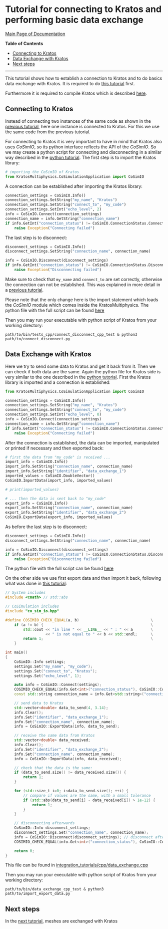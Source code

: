 # Tutorial for connecting to Kratos and performing basic data exchange

[Main Page of Documentation](https://kratosmultiphysics.github.io/CoSimIO/)

**Table of Contents**
<!-- @import "[TOC]" {cmd="toc" depthFrom=2 depthTo=6 orderedList=false} -->

<!-- code_chunk_output -->

- [Connecting to Kratos](#connecting-to-kratos)
- [Data Exchange with Kratos](#data-exchange-with-kratos)
- [Next steps](#next-steps)

<!-- /code_chunk_output -->
---

This tutorial shows how to establish a connection to Kratos and to do basics data exchange with Kratos. It is required to do [this tutorial](integration_co_sim_io.md) first.

Furthermore it is required to compile Kratos which is described [here](../../kratos_build.md).

## Connecting to Kratos
Instead of connecting two instances of the same code as shown in the [previous tutorial](integration_co_sim_io.md#connecting-and-disconnecting), here one instance is connected to Kratos.
For this we use the same code from the previous tutorial.

For connecting to Kratos it is very important to have in mind that Kratos also uses _CoSimIO_, so its python interface reflects the API of the _CoSimIO_. So we may create a python script for connecting and disconnecting in a similar way described in the [python tutorial](../python/integration_co_sim_io.md). The first step is to import the Kratos library:

```py
# importing the CoSimIO of Kratos
from KratosMultiphysics.CoSimulationApplication import CoSimIO
```

A connection can be established after importing the Kratos library:

```py
connection_settings = CoSimIO.Info()
connection_settings.SetString("my_name", "Kratos")
connection_settings.SetString("connect_to", "my_code")
connection_settings.SetInt("echo_level", 2)
info = CoSimIO.Connect(connection_settings)
connection_name = info.GetString("connection_name")
if info.GetInt("connection_status") != CoSimIO.ConnectionStatus.Connected:
    raise Exception("Connecting failed")
```

The last step is to disconnect:

```py
disconnect_settings = CoSimIO.Info()
disconnect_settings.SetString("connection_name", connection_name)

info = CoSimIO.Disconnect(disconnect_settings)
if info.GetInt("connection_status") != CoSimIO.ConnectionStatus.Disconnected:
    raise Exception("Disconnecting failed")
```

Make sure to check that `my_name` and `connect_to` are set correctly, otherwise the connection can not be established. This was explained in more detail in a [previous tutorial](integration_co_sim_io.md#connecting-and-disconnecting).

Please note that the only change here is the import statement which loads the _CoSimIO_ module which comes inside the KratosMultiphysics. The python file with the full script can be found [here](https://github.com/KratosMultiphysics/Kratos/blob/master/applications/CoSimulationApplication/tests/co_sim_io_py_exposure_aux_files/connect_disconnect.py)

Then you may run your executable with python script of Kratos from your working directory:

```shell
path/to/bin/tests_cpp/connect_disconnect_cpp_test & python3 path/to/connect_disconnect.py
```

## Data Exchange with Kratos
Here we try to send some data to Kratos and get it back from it. Then we can check if both data are the same. Again the python file for Kratos side is very similar to the one described in the [python tutorial](../python/integration_co_sim_io.md). First the Kratos library is imported and a connection is established:

```py
from KratosMultiphysics.CoSimulationApplication import CoSimIO

connection_settings = CoSimIO.Info()
connection_settings.SetString("my_name", "Kratos")
connection_settings.SetString("connect_to", "my_code")
connection_settings.SetInt("echo_level", 0)
info = CoSimIO.Connect(connection_settings)
connection_name = info.GetString("connection_name")
if info.GetInt("connection_status") != CoSimIO.ConnectionStatus.Connected:
    raise Exception("Connecting failed")
```

After the connection is established, the data can be imported, manipulated or printed if necessary and then exported back:

```py
# first the data from "my_code" is received ...
import_info = CoSimIO.Info()
import_info.SetString("connection_name", connection_name)
import_info.SetString("identifier", "data_exchange_1")
imported_values = CoSimIO.DoubleVector()
CoSimIO.ImportData(import_info, imported_values)

# print(imported_values)

# ... then the data is sent back to "my_code"
export_info = CoSimIO.Info()
export_info.SetString("connection_name", connection_name)
export_info.SetString("identifier", "data_exchange_2")
CoSimIO.ExportData(export_info, imported_values)
```

As before the last step is to disconnect:

```py
disconnect_settings = CoSimIO.Info()
disconnect_settings.SetString("connection_name", connection_name)

info = CoSimIO.Disconnect(disconnect_settings)
if info.GetInt("connection_status") != CoSimIO.ConnectionStatus.Disconnected:
    raise Exception("Disconnecting failed")
```

The python file with the full script can be found [here](https://github.com/KratosMultiphysics/Kratos/blob/master/applications/CoSimulationApplication/tests/co_sim_io_py_exposure_aux_files/import_export_data.py)

On the other side we use first export data and then import it back, following what was done in [this tutorial](integration_co_sim_io.md#data-exchange):

```c++
// System includes
#include <cmath> // std::abs

// CoSimulation includes
#include "co_sim_io.hpp"

#define COSIMIO_CHECK_EQUAL(a, b)                                \
    if (a != b) {                                                \
        std::cout << "in line " << __LINE__ << " : " << a        \
                  << " is not equal to " << b << std::endl;      \
        return 1;                                                \
    }

int main()
{
    CoSimIO::Info settings;
    settings.Set("my_name", "my_code");
    settings.Set("connect_to", "Kratos");
    settings.Set("echo_level", 1);

    auto info = CoSimIO::Connect(settings);
    COSIMIO_CHECK_EQUAL(info.Get<int>("connection_status"), CoSimIO::ConnectionStatus::Connected);
    const std::string connection_name = info.Get<std::string>("connection_name");

    // send data to Kratos
    std::vector<double> data_to_send(4, 3.14);
    info.Clear();
    info.Set("identifier", "data_exchange_1");
    info.Set("connection_name", connection_name);
    info = CoSimIO::ExportData(info, data_to_send);

    // receive the same data from Kratos
    std::vector<double> data_received;
    info.Clear();
    info.Set("identifier", "data_exchange_2");
    info.Set("connection_name", connection_name);
    info = CoSimIO::ImportData(info, data_received);

    // check that the data is the same:
    if (data_to_send.size() != data_received.size()) {
        return 1;
    }

    for (std::size_t i=0; i<data_to_send.size(); ++i) {
        // compare if values are the same, with a small tolerance
        if (std::abs(data_to_send[i] - data_received[i]) > 1e-12) {
            return 1;
        }
    }

    // disconnecting afterwards
    CoSimIO::Info disconnect_settings;
    disconnect_settings.Set("connection_name", connection_name);
    info = CoSimIO::Disconnect(disconnect_settings); // disconnect afterwards
    COSIMIO_CHECK_EQUAL(info.Get<int>("connection_status"), CoSimIO::ConnectionStatus::Disconnected);

    return 0;
}
```

This file can be found in [integration_tutorials/cpp/data_exchange.cpp](https://github.com/KratosMultiphysics/CoSimIO/blob/master/tests/integration_tutorials/cpp/data_exchange.cpp)

Then you may run your executable with python script of Kratos from your working directory:

```shell
path/to/bin/data_exchange_cpp_test & python3 path/to/import_export_data.py
```

## Next steps
In the [next tutorial](mesh_exchange_with_kratos.md), meshes are exchanged with Kratos
